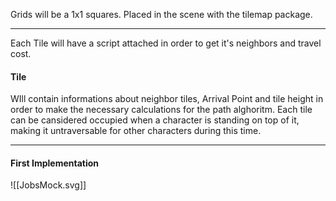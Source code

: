 
Grids will be a 1x1 squares.
Placed in the scene with the tilemap package.

---

Each Tile will have a script attached in order to get it's neighbors and travel cost.

#### Tile
WIll contain informations about neighbor tiles, Arrival Point and tile height in order to make the necessary calculations for the path alghoritm.
Each tile can be cansidered occupied when a character is standing on top of it, making it untraversable for other characters during this time.

---

#### First Implementation


![[JobsMock.svg]]